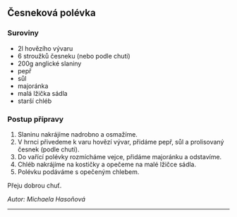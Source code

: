 ## Česneková polévka

### Suroviny
* 2l hovězího vývaru
* 6 stroužků česneku (nebo podle chuti)
* 200g anglické slaniny
* pepř
* sůl
* majoránka
* malá lžička sádla
* starší chléb

### Postup přípravy
1. Slaninu nakrájíme nadrobno a osmažíme.
2. V hrnci přivedeme k varu hovězí vývar, přidáme pepř, sůl a prolisovaný česnek (podle chuti).
3. Do vařící polévky rozmícháme vejce, přidáme majoránku a odstavíme.
4. Chléb nakrájíme na kostičky a opečeme na malé lžičce sádla.
5. Polévku podáváme s opečeným chlebem.

Přeju dobrou chuť. 

_Autor: Michaela Hasoňová_

---

